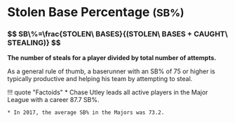 # Stolen Base Percentage <small>(SB%)</small>

<h3>$$ SB\%=\frac{STOLEN\ BASES}{(STOLEN\ BASES + CAUGHT\ STEALING)} $$</h3>

**The number of steals for a player divided by total number of attempts.**

As a general rule of thumb, a baserunner with an SB% of 75 or higher is typically productive and helping his team by attempting to steal.

!!! quote "Factoids"
    * Chase Utley leads all active players in the Major League with a career 87.7 SB%.

    * In 2017, the average SB% in the Majors was 73.2.
